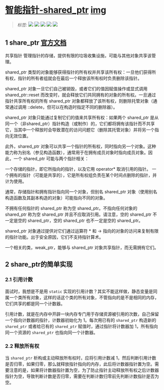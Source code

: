 # [智能指针-shared_ptr](./)  [img](./img)     

> ######  _标签:_   ![](https://img.shields.io/badge/技术类-yellowgreen.svg)   ![](https://img.shields.io/badge/C++11/14-用户手册-blue.svg)   [![](https://img.shields.io/badge/链接-手动实现shared_ptr-brightgreen.svg)](https://www.cnblogs.com/tianshihao/p/14378918.html)   [![](https://img.shields.io/badge/链接-shared_ptr与线程安全-brightgreen.svg)](https://www.cnblogs.com/tianshihao/p/14378918.html)    [![](https://img.shields.io/badge/链接-代码文件-orange.svg)](../02-code/)        
>

## 1 share_ptr  [官方文档](http://www.cplusplus.com/reference/memory/shared_ptr/?kw=shared_ptr)    

共享指针
管理指针的存储，提供有限的垃圾收集设施，可能与其他对象共享该管理。

shared_ptr 类型的对象能够获得指针的所有权并共享该所有权：一旦他们获得所有权，指针的所有者组就会在最后一个释放该所有权时负责删除该指针。

shared_ptr 对象一旦它们自己被销毁，或者它们的值因赋值操作或显式调用 shared_ptr::reset 而改变时，就会释放它们共同拥有的对象的所有权。一旦通过指针共享所有权的所有 shared_ptr 对象都释放了该所有权，则删除托管对象（通常通过调用 ::delete，但可以在构造时指定不同的删除器）。

shared_ptr 对象只能通过复制它们的值来共享所有权：如果两个 shared_ptr 是从同一个（非shared_ptr）指针构造（或制作）的，它们都将拥有该指针而不共享它，当其中一个释放时会导致潜在的访问问题它（删除其托管对象）并将另一个指向无效位置。

此外，shared_ptr 对象可以共享一个指针的所有权，同时指向另一个对象。这种能力称为别名（参见构造函数），通常用于在拥有成员对象时指向成员对象。因此，一个 shared_ptr 可能与两个指针相关：

一个存储的指针，即它所指向的指针，以及它用 operator* 取消引用的指针。
一个拥有的指针（可能是共享的），它是所有权组负责在某个时间点删除的指针，并计为使用。

通常，存储指针和拥有指针指向同一个对象，但别名 shared_ptr 对象（使用别名构造函数及其副本构造的对象）可能指向不同的对象。

不拥有任何指针的 shared_ptr 称为空 shared_ptr。不指向任何对象的 shared_ptr 称为空 shared_ptr 并且不应取消引用。请注意，空的 shared_ptr 不一定是空的 shared_ptr，空的 shared_ptr 也不一定是空的 shared_ptr。

shared_ptr 对象通过提供对它们通过运算符 * 和 -> 指向的对象的访问来复制有限的指针功能。出于安全原因，它们不支持指针算术。

一个相关的类，weak_ptr，能够与 shared_ptr 对象共享指针，而无需拥有它们。

## 2 share_ptr的简单实现  

### 2.1 引用计数   

面试时，我想是不是用 `static` 实现的引用计数？其实不能这样做，静态变量是同属一个类所有对象，这样的话这个类的所有对象，不管指向的是不是相同的内存，它们共享的都是同一个计数器。

引用计数，就是在内存中开辟一块内存专门用于存储资源被引用的次数，自己保留一个指向计数器的指针，计数器初始化为 1。每次用已有的 `shared_ptr` 构造新的 `shared_ptr` 或者给已有的 `shared_ptr` 赋值时，通过指针将计数器加 1，所有指向同一个资源的 `shared_ptr` 也指向同一个计数器。

### 2.2 释放所有权  

当 `shared_ptr` 析构或主动释放所有权时，应将引用计数减 1，然后判断引用计数是否归零，如果归零，那么就释放指针指向的内存，此后将计数器指针置为空。需要注意的是，如果将计数器指针置为空，为了防止指针主动释放所有权之后计数器指针为空，导致判断计数是否归零，需要在判断计数归零前先判断计数指针是否为空。
